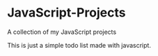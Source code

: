 # JavaScript-Projects

A collection of my JavaScript projects

This is just a simple todo list made with javascript.
